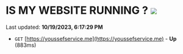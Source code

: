 # IS MY WEBSITE RUNNING ? [![](https://img.shields.io/static/v1?label=Sponsor&message=%E2%9D%A4&logo=GitHub&color=%23fe8e86)](https://github.com/sponsors/<username>)

Last updated: **10/19/2023, 6:17:29 PM**

- `GET` [https://youssefservice.me](https://youssefservice.me) - **Up** (883ms)
